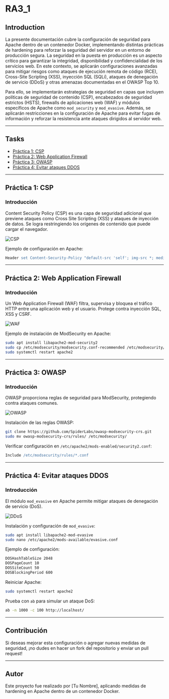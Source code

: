 # RA3_1

## Introduction

La presente documentación cubre la configuración de seguridad para Apache dentro de un contenedor Docker, implementando distintas prácticas de hardening para reforzar la seguridad del servidor en un entorno de producción segura. La seguridad en la puesta en producción es un aspecto crítico para garantizar la integridad, disponibilidad y confidencialidad de los servicios web. En este contexto, se aplicarán configuraciones avanzadas para mitigar riesgos como ataques de ejecución remota de código (RCE), Cross-Site Scripting (XSS), inyección SQL (SQLi), ataques de denegación de servicio (DDoS) y otras amenazas documentadas en el OWASP Top 10.

Para ello, se implementarán estrategias de seguridad en capas que incluyen políticas de seguridad de contenido (CSP), encabezados de seguridad estrictos (HSTS), firewalls de aplicaciones web (WAF) y módulos específicos de Apache como `mod_security` y `mod_evasive`. Además, se aplicarán restricciones en la configuración de Apache para evitar fugas de información y reforzar la resistencia ante ataques dirigidos al servidor web.

---

## Tasks

* [Práctica 1: CSP](#practica-1-csp)
* [Práctica 2: Web Application Firewall](#practica-2-web-application-firewall)
* [Práctica 3: OWASP](#practica-3-owasp)
* [Práctica 4: Evitar ataques DDOS](#practica-4-evitar-ataques-ddos)

---

## Práctica 1: CSP

### Introducción

Content Security Policy (CSP) es una capa de seguridad adicional que previene ataques como Cross Site Scripting (XSS) y ataques de inyección de datos. Se logra restringiendo los orígenes de contenido que puede cargar el navegador.

![CSP](URL_IMG_CSP)

Ejemplo de configuración en Apache:

```apache
Header set Content-Security-Policy "default-src 'self'; img-src *; media-src media1.com media2.com; script-src userscripts.example.com"
```

---

## Práctica 2: Web Application Firewall

### Introducción

Un Web Application Firewall (WAF) filtra, supervisa y bloquea el tráfico HTTP entre una aplicación web y el usuario. Protege contra inyección SQL, XSS y CSRF.

![WAF](URL_IMG_WAF)

Ejemplo de instalación de ModSecurity en Apache:

```sh
sudo apt install libapache2-mod-security2
sudo cp /etc/modsecurity/modsecurity.conf-recommended /etc/modsecurity/modsecurity.conf
sudo systemctl restart apache2
```

---

## Práctica 3: OWASP

### Introducción

OWASP proporciona reglas de seguridad para ModSecurity, protegiendo contra ataques comunes.

![OWASP](URL_IMG_OWASP)

Instalación de las reglas OWASP:

```sh
git clone https://github.com/SpiderLabs/owasp-modsecurity-crs.git
sudo mv owasp-modsecurity-crs/rules/ /etc/modsecurity/
```

Verificar configuración en `/etc/apache2/mods-enabled/security2.conf`:

```apache
Include /etc/modsecurity/rules/*.conf
```

---

## Práctica 4: Evitar ataques DDOS

### Introducción

El módulo `mod_evasive` en Apache permite mitigar ataques de denegación de servicio (DoS).

![DDoS](URL_IMG_DDOS)

Instalación y configuración de `mod_evasive`:

```sh
sudo apt install libapache2-mod-evasive
sudo nano /etc/apache2/mods-available/evasive.conf
```

Ejemplo de configuración:

```apache
DOSHashTableSize 2048
DOSPageCount 10
DOSSiteCount 50
DOSBlockingPeriod 600
```

Reiniciar Apache:

```sh
sudo systemctl restart apache2
```

Prueba con `ab` para simular un ataque DoS:

```sh
ab -n 1000 -c 100 http://localhost/
```

---

## Contribución
Si deseas mejorar esta configuración o agregar nuevas medidas de seguridad, ¡no dudes en hacer un fork del repositorio y enviar un pull request!

---

## Autor
Este proyecto fue realizado por [Tu Nombre], aplicando medidas de hardening en Apache dentro de un contenedor Docker.

